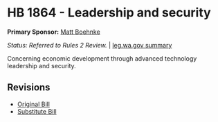 # HB 1864 - Leadership and security
**Primary Sponsor:** [Matt Boehnke](/person/leg/boehnke_ma.md)

*Status: Referred to Rules 2 Review.* | [leg.wa.gov summary](https://app.leg.wa.gov/billsummary?BillNumber=1864&Year=2021)

Concerning economic development through advanced technology leadership and security.

## Revisions
* [Original Bill](1/)
* [Substitute Bill](S/)